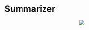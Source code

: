# Summarizer 

<p align="center"><img src="https://github.com/ishubham21/summarizer-cli-tool/blob/master/imgs/icon.png"></p>


